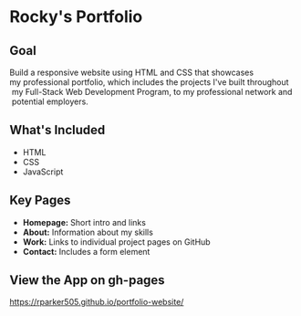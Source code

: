 # Rocky's Portfolio
## Goal
Build   a   responsive   website   using   HTML   and   CSS   that   showcases   my professional   portfolio,   which   includes   the   projects   I've   built   throughout   my   Full-Stack   Web   Development   Program,   to   my   professional   network   and   potential   employers.

## What's Included
* HTML
* CSS
* JavaScript

## Key Pages
* **Homepage:** Short intro and links
* **About:** Information about my skills
* **Work:** Links to individual project pages on GitHub
* **Contact:** Includes a form element
 
## View the App on gh-pages
https://rparker505.github.io/portfolio-website/
